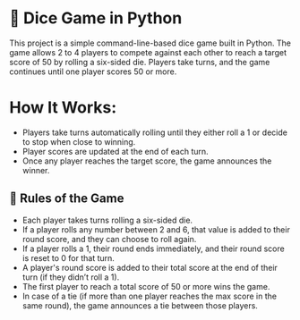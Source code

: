 # 🎲 Dice Game in Python

This project is a simple command-line-based dice game built in Python. The game allows 2 to 4 players to compete against each other to reach a target score of 50 by rolling a six-sided die. Players take turns, and the game continues until one player scores 50 or more.

# How It Works:
- Players take turns automatically rolling until they either roll a 1 or decide to stop when close to winning.
- Player scores are updated at the end of each turn.
- Once any player reaches the target score, the game announces the winner.

## 📜 Rules of the Game

- Each player takes turns rolling a six-sided die.
- If a player rolls any number between 2 and 6, that value is added to their round score, and they can choose to roll again.
- If a player rolls a 1, their round ends immediately, and their round score is reset to 0 for that turn.
- A player's round score is added to their total score at the end of their turn (if they didn’t roll a 1).
- The first player to reach a total score of 50 or more wins the game.
- In case of a tie (if more than one player reaches the max score in the same round), the game announces a tie between those players.
